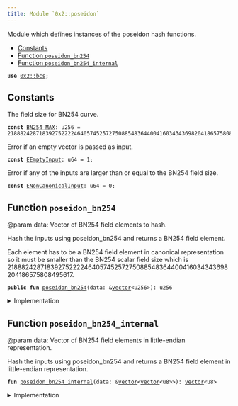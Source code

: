 ```yaml
---
title: Module `0x2::poseidon`
---
```


Module which defines instances of the poseidon hash functions.


-  [Constants](#@Constants_0)
-  [Function `poseidon_bn254`](#0x2_poseidon_poseidon_bn254)
-  [Function `poseidon_bn254_internal`](#0x2_poseidon_poseidon_bn254_internal)


<pre><code><b>use</b> <a href="bcs.md#0x2_bcs">0x2::bcs</a>;
</code></pre>



<a name="@Constants_0"></a>

## Constants


<a name="0x2_poseidon_BN254_MAX"></a>

The field size for BN254 curve.


<pre><code><b>const</b> <a href="poseidon.md#0x2_poseidon_BN254_MAX">BN254_MAX</a>: u256 = 21888242871839275222246405745257275088548364400416034343698204186575808495617;
</code></pre>



<a name="0x2_poseidon_EEmptyInput"></a>

Error if an empty vector is passed as input.


<pre><code><b>const</b> <a href="poseidon.md#0x2_poseidon_EEmptyInput">EEmptyInput</a>: u64 = 1;
</code></pre>



<a name="0x2_poseidon_ENonCanonicalInput"></a>

Error if any of the inputs are larger than or equal to the BN254 field size.


<pre><code><b>const</b> <a href="poseidon.md#0x2_poseidon_ENonCanonicalInput">ENonCanonicalInput</a>: u64 = 0;
</code></pre>



<a name="0x2_poseidon_poseidon_bn254"></a>

## Function `poseidon_bn254`

@param data: Vector of BN254 field elements to hash.

Hash the inputs using poseidon_bn254 and returns a BN254 field element.

Each element has to be a BN254 field element in canonical representation so it must be smaller than the BN254
scalar field size which is 21888242871839275222246405745257275088548364400416034343698204186575808495617.


<pre><code><b>public</b> <b>fun</b> <a href="poseidon.md#0x2_poseidon_poseidon_bn254">poseidon_bn254</a>(data: &<a href="../move-stdlib/vector.md#0x1_vector">vector</a>&lt;u256&gt;): u256
</code></pre>



<details>
<summary>Implementation</summary>


<pre><code><b>public</b> <b>fun</b> <a href="poseidon.md#0x2_poseidon_poseidon_bn254">poseidon_bn254</a>(data: &<a href="../move-stdlib/vector.md#0x1_vector">vector</a>&lt;u256&gt;): u256 {
    <b>let</b> (<b>mut</b> i, <b>mut</b> b, l) = (0, <a href="../move-stdlib/vector.md#0x1_vector">vector</a>[], <a href="../move-stdlib/vector.md#0x1_vector_length">vector::length</a>(data));
    <b>assert</b>!(l &gt; 0, <a href="poseidon.md#0x2_poseidon_EEmptyInput">EEmptyInput</a>);
    <b>while</b> (i &lt; l) {
        <b>let</b> field_element = <a href="../move-stdlib/vector.md#0x1_vector_borrow">vector::borrow</a>(data, i);
        <b>assert</b>!(*field_element &lt; <a href="poseidon.md#0x2_poseidon_BN254_MAX">BN254_MAX</a>, <a href="poseidon.md#0x2_poseidon_ENonCanonicalInput">ENonCanonicalInput</a>);
        <a href="../move-stdlib/vector.md#0x1_vector_push_back">vector::push_back</a>(&<b>mut</b> b, <a href="../move-stdlib/bcs.md#0x1_bcs_to_bytes">bcs::to_bytes</a>(<a href="../move-stdlib/vector.md#0x1_vector_borrow">vector::borrow</a>(data, i)));
        i = i + 1;
    };
    <b>let</b> binary_output = <a href="poseidon.md#0x2_poseidon_poseidon_bn254_internal">poseidon_bn254_internal</a>(&b);
    bcs::peel_u256(&<b>mut</b> bcs::new(binary_output))
}
</code></pre>



</details>

<a name="0x2_poseidon_poseidon_bn254_internal"></a>

## Function `poseidon_bn254_internal`

@param data: Vector of BN254 field elements in little-endian representation.

Hash the inputs using poseidon_bn254 and returns a BN254 field element in little-endian representation.


<pre><code><b>fun</b> <a href="poseidon.md#0x2_poseidon_poseidon_bn254_internal">poseidon_bn254_internal</a>(data: &<a href="../move-stdlib/vector.md#0x1_vector">vector</a>&lt;<a href="../move-stdlib/vector.md#0x1_vector">vector</a>&lt;u8&gt;&gt;): <a href="../move-stdlib/vector.md#0x1_vector">vector</a>&lt;u8&gt;
</code></pre>



<details>
<summary>Implementation</summary>


<pre><code><b>native</b> <b>fun</b> <a href="poseidon.md#0x2_poseidon_poseidon_bn254_internal">poseidon_bn254_internal</a>(data: &<a href="../move-stdlib/vector.md#0x1_vector">vector</a>&lt;<a href="../move-stdlib/vector.md#0x1_vector">vector</a>&lt;u8&gt;&gt;): <a href="../move-stdlib/vector.md#0x1_vector">vector</a>&lt;u8&gt;;
</code></pre>



</details>
